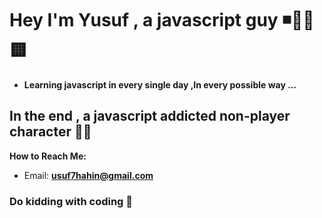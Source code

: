 # Hey I'm Yusuf , a javascript guy ◾🏃‍♂️🟨
- **Learning javascript in every single day ,In every possible way  ...** 

## In the end , a javascript addicted non-player character 🧟‍♂️

**How to Reach Me:**
- Email: **usuf7hahin@gmail.com**

### Do kidding with coding 🧩 


